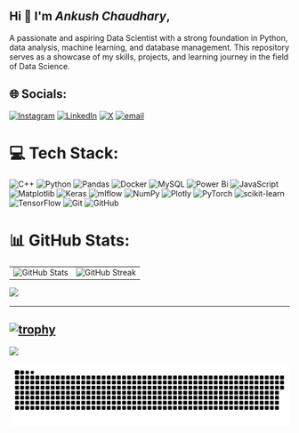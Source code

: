 ## Hi 👋 I'm *Ankush Chaudhary*, 
A passionate and aspiring Data Scientist with a strong foundation in Python, data analysis, machine learning, and database management.
This repository serves as a showcase of my skills, projects, and learning journey in the field of Data Science.


## 🌐 Socials:
[![Instagram](https://img.shields.io/badge/Instagram-%23E4405F.svg?logo=Instagram&logoColor=white)](https://instagram.com/https://www.instagram.com/__ankush__05/) [![LinkedIn](https://img.shields.io/badge/LinkedIn-%230077B5.svg?logo=linkedin&logoColor=white)](https://linkedin.com/in/www.linkedin.com/in/ankush-chaudhary-604a68284) [![X](https://img.shields.io/badge/X-black.svg?logo=X&logoColor=white)](https://x.com/https://x.com/AnkushChau15499?s=08) [![email](https://img.shields.io/badge/Email-D14836?logo=gmail&logoColor=white)](mailto:ankushchaudhary051104@gmail.com) 

# 💻 Tech Stack:
![C++](https://img.shields.io/badge/c++-%2300599C.svg?style=for-the-badge&logo=c%2B%2B&logoColor=white) ![Python](https://img.shields.io/badge/python-3670A0?style=for-the-badge&logo=python&logoColor=ffdd54) ![Pandas](https://img.shields.io/badge/pandas-%23150458.svg?style=for-the-badge&logo=pandas&logoColor=white) ![Docker](https://img.shields.io/badge/docker-%230db7ed.svg?style=for-the-badge&logo=docker&logoColor=white) ![MySQL](https://img.shields.io/badge/mysql-4479A1.svg?style=for-the-badge&logo=mysql&logoColor=white) ![Power Bi](https://img.shields.io/badge/power_bi-F2C811?style=for-the-badge&logo=powerbi&logoColor=black) ![JavaScript](https://img.shields.io/badge/javascript-%23323330.svg?style=for-the-badge&logo=javascript&logoColor=%23F7DF1E) ![Matplotlib](https://img.shields.io/badge/Matplotlib-%23ffffff.svg?style=for-the-badge&logo=Matplotlib&logoColor=black) ![Keras](https://img.shields.io/badge/Keras-%23D00000.svg?style=for-the-badge&logo=Keras&logoColor=white) ![mlflow](https://img.shields.io/badge/mlflow-%23d9ead3.svg?style=for-the-badge&logo=numpy&logoColor=blue) ![NumPy](https://img.shields.io/badge/numpy-%23013243.svg?style=for-the-badge&logo=numpy&logoColor=white) ![Plotly](https://img.shields.io/badge/Plotly-%233F4F75.svg?style=for-the-badge&logo=plotly&logoColor=white) ![PyTorch](https://img.shields.io/badge/PyTorch-%23EE4C2C.svg?style=for-the-badge&logo=PyTorch&logoColor=white) ![scikit-learn](https://img.shields.io/badge/scikit--learn-%23F7931E.svg?style=for-the-badge&logo=scikit-learn&logoColor=white) ![TensorFlow](https://img.shields.io/badge/TensorFlow-%23FF6F00.svg?style=for-the-badge&logo=TensorFlow&logoColor=white) ![Git](https://img.shields.io/badge/git-%23F05033.svg?style=for-the-badge&logo=git&logoColor=white) ![GitHub](https://img.shields.io/badge/github-%23121011.svg?style=for-the-badge&logo=github&logoColor=white)
# 📊 GitHub Stats:
<table>
  <tr>
    <td>
      <img src="https://github-readme-stats.vercel.app/api?username=ankush0511&theme=dark&hide_border=false&include_all_commits=true&count_private=false" alt="GitHub Stats" />
    </td>
    <td>
      <img src="https://nirzak-streak-stats.vercel.app/?user=ankush0511&theme=dark&hide_border=false" alt="GitHub Streak" />
    </td>
  </tr>
</table>

![](https://github-readme-stats.vercel.app/api/top-langs/?username=ankush0511&theme=dark&hide_border=false&include_all_commits=true&count_private=false&layout=compact)

---
[![trophy](https://github-profile-trophy.vercel.app/?username=ankush0511&theme=onedark)](https://github.com/ankush0511/github-profile-trophy)
---
[![](https://visitcount.itsvg.in/api?id=ankush0511&icon=0&color=0)](https://visitcount.itsvg.in)

<picture>
  <source media="(prefers-color-scheme: dark)" srcset="https://raw.githubusercontent.com/ankush0511/ankush0511/output/github-snake-dark.svg" />
  <source media="(prefers-color-scheme: light)" srcset="https://raw.githubusercontent.com/ankush0511/ankush0511/output/github-snake.svg" />
  <img alt="github-snake" src="https://raw.githubusercontent.com/ankush0511/ankush0511/output/github-snake.svg" />
</picture>
